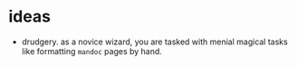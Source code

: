 # ideas

- drudgery. as a novice wizard, you are tasked with menial magical tasks like formatting `mandoc` pages by hand.

